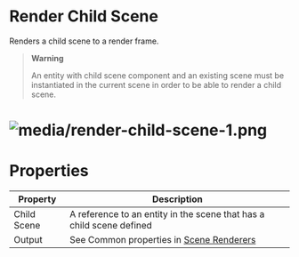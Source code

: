 # Render Child Scene

Renders a child scene to a render frame.

> **Warning**
> 
> An entity with child scene component and an existing scene must be instantiated in the current scene in order to be able to render a child scene.    

# ![media/render-child-scene-1.png](media/render-child-scene-1.png)

# Properties

| Property    | Description                                                          |
| ----------- | -------------------------------------------------------------------- |
| Child Scene | A reference to an entity in the scene that has a child scene defined |
| Output      | See Common properties in [Scene Renderers](index.md)                 |


 

 

